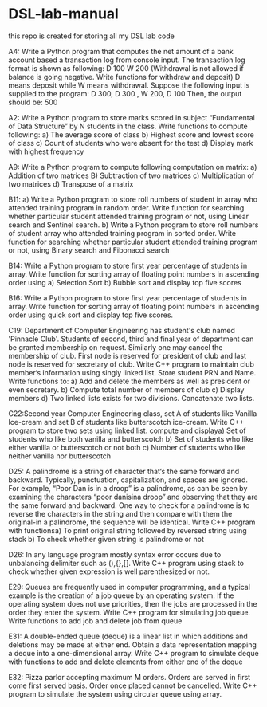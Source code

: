 # DSL-lab-manual
this repo is created for storing all my DSL lab code


A4: Write a Python program that computes the net amount of a bank account based a transaction
log from console input. The transaction log format is shown as following: D 100 W 200
(Withdrawal is not allowed if balance is going negative. Write functions for withdraw and
deposit) D means deposit while W means withdrawal.
Suppose the following input is supplied to the program:
D 300, D 300 , W 200, D 100 Then, the output should be: 500

A2: Write a Python program to store marks scored in subject “Fundamental of Data Structure” by
N students in the class. Write functions to compute following:
a) The average score of class
b) Highest score and lowest score of class
c) Count of students who were absent for the test
d) Display mark with highest frequency

A9: Write a Python program to compute following computation on matrix:
a) Addition of two matrices B) Subtraction of two matrices
c) Multiplication of two matrices d) Transpose of a matrix

B11: a) Write a Python program to store roll numbers of student in array who attended training
program in random order. Write function for searching whether particular student
attended training program or not, using Linear search and Sentinel search.
b) Write a Python program to store roll numbers of student array who attended training
program in sorted order. Write function for searching whether particular student attended
training program or not, using Binary search and Fibonacci search

B14: Write a Python program to store first year percentage of students in array. Write function for
sorting array of floating point numbers in ascending order using
a) Selection Sort
b) Bubble sort and display top five scores

B16: Write a Python program to store first year percentage of students in array. Write function for
sorting array of floating point numbers in ascending order using quick sort and display top
five scores.

C19: Department of Computer Engineering has student's club named 'Pinnacle Club'. Students of
second, third and final year of department can be granted membership on request. Similarly
one may cancel the membership of club. First node is reserved for president of club and last
node is reserved for secretary of club. Write C++ program to maintain club member‘s
information using singly linked list. Store student PRN and Name. Write functions to:
a) Add and delete the members as well as president or even secretary.
b) Compute total number of members of club
c) Display members
d) Two linked lists exists for two divisions. Concatenate two lists.




C22:Second year Computer Engineering class, set A of students like Vanilla Ice-cream and set B
of students like butterscotch ice-cream. Write C++ program to store two sets using linked
list. compute and displaya) Set of students who like both vanilla and butterscotch
b) Set of students who like either vanilla or butterscotch or not both
c) Number of students who like neither vanilla nor butterscotch


D25: A palindrome is a string of character that‘s the same forward and backward. Typically,
punctuation, capitalization, and spaces are ignored. For example, “Poor Dan is in a droop” is
a palindrome, as can be seen by examining the characters “poor danisina droop” and
observing that they are the same forward and backward. One way to check for a palindrome
is to reverse the characters in the string and then compare with them the original-in a
palindrome, the sequence will be identical. Write C++ program with functionsa) To print original string followed by reversed string using stack
b) To check whether given string is palindrome or not

D26: In any language program mostly syntax error occurs due to unbalancing delimiter such as
(),{},[]. Write C++ program using stack to check whether given expression is well
parenthesized or not.


E29: Queues are frequently used in computer programming, and a typical example is the creation
of a job queue by an operating system. If the operating system does not use priorities, then
the jobs are processed in the order they enter the system. Write C++ program for simulating
job queue. Write functions to add job and delete job from queue

E31: A double-ended queue (deque) is a linear list in which additions and deletions may be made
at either end. Obtain a data representation mapping a deque into a one-dimensional array.
Write C++ program to simulate deque with functions to add and delete elements from either
end of the deque

E32: Pizza parlor accepting maximum M orders. Orders are served in first come first served basis.
Order once placed cannot be cancelled. Write C++ program to simulate the system using
circular queue using array.